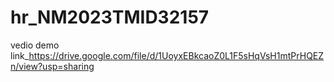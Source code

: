 # hr_NM2023TMID32157

vedio demo link_https://drive.google.com/file/d/1UoyxEBkcaoZ0L1F5sHqVsH1mtPrHQEZn/view?usp=sharing
